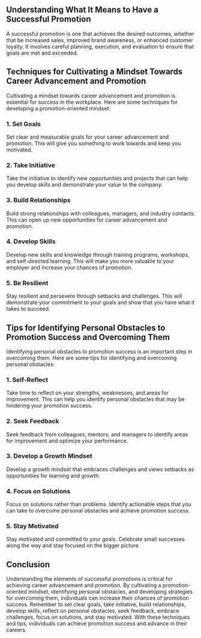 
Understanding What It Means to Have a Successful Promotion
----------------------------------------------------------

A successful promotion is one that achieves the desired outcomes, whether that be increased sales, improved brand awareness, or enhanced customer loyalty. It involves careful planning, execution, and evaluation to ensure that goals are met and exceeded.

Techniques for Cultivating a Mindset Towards Career Advancement and Promotion
-----------------------------------------------------------------------------

Cultivating a mindset towards career advancement and promotion is essential for success in the workplace. Here are some techniques for developing a promotion-oriented mindset:

### 1. Set Goals

Set clear and measurable goals for your career advancement and promotion. This will give you something to work towards and keep you motivated.

### 2. Take Initiative

Take the initiative to identify new opportunities and projects that can help you develop skills and demonstrate your value to the company.

### 3. Build Relationships

Build strong relationships with colleagues, managers, and industry contacts. This can open up new opportunities for career advancement and promotion.

### 4. Develop Skills

Develop new skills and knowledge through training programs, workshops, and self-directed learning. This will make you more valuable to your employer and increase your chances of promotion.

### 5. Be Resilient

Stay resilient and persevere through setbacks and challenges. This will demonstrate your commitment to your goals and show that you have what it takes to succeed.

Tips for Identifying Personal Obstacles to Promotion Success and Overcoming Them
--------------------------------------------------------------------------------

Identifying personal obstacles to promotion success is an important step in overcoming them. Here are some tips for identifying and overcoming personal obstacles:

### 1. Self-Reflect

Take time to reflect on your strengths, weaknesses, and areas for improvement. This can help you identify personal obstacles that may be hindering your promotion success.

### 2. Seek Feedback

Seek feedback from colleagues, mentors, and managers to identify areas for improvement and optimize your performance.

### 3. Develop a Growth Mindset

Develop a growth mindset that embraces challenges and views setbacks as opportunities for learning and growth.

### 4. Focus on Solutions

Focus on solutions rather than problems. Identify actionable steps that you can take to overcome personal obstacles and achieve promotion success.

### 5. Stay Motivated

Stay motivated and committed to your goals. Celebrate small successes along the way and stay focused on the bigger picture.

Conclusion
----------

Understanding the elements of successful promotions is critical for achieving career advancement and promotion. By cultivating a promotion-oriented mindset, identifying personal obstacles, and developing strategies for overcoming them, individuals can increase their chances of promotion success. Remember to set clear goals, take initiative, build relationships, develop skills, reflect on personal obstacles, seek feedback, embrace challenges, focus on solutions, and stay motivated. With these techniques and tips, individuals can achieve promotion success and advance in their careers.
